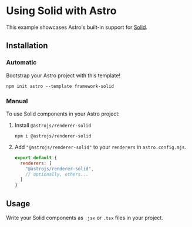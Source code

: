 # Using Solid with Astro

This example showcases Astro's built-in support for [Solid](https://www.solidjs.com/).

## Installation

### Automatic

Bootstrap your Astro project with this template!

```shell
npm init astro --template framework-solid
```

### Manual

To use Solid components in your Astro project:

1. Install `@astrojs/renderer-solid`

    ```shell
    npm i @astrojs/renderer-solid
    ```

2. Add `"@astrojs/renderer-solid"` to your `renderers` in `astro.config.mjs`.

    ```js
    export default {
      renderers: [
        "@astrojs/renderer-solid",
        // optionally, others...
      ]
    }
    ```

## Usage

Write your Solid components as `.jsx` or `.tsx` files in your project.
